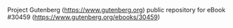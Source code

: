 Project Gutenberg (https://www.gutenberg.org) public repository for eBook #30459 (https://www.gutenberg.org/ebooks/30459)
